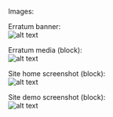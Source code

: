 Images:


Erratum banner:  
![alt text](https://github.com/mjmiranda-dhi/w210-dataquality-project/tree/dev/project-page/Erratum_banner.png "Page banner")  


Erratum media (block):  
![alt text](https://github.com/mjmiranda-dhi/w210-dataquality-project/tree/dev/project-page/Erratum_bg2_sm.png "Erratum media block")  


Site home screenshot (block):  
![alt text](https://github.com/mjmiranda-dhi/w210-dataquality-project/tree/dev/project-page/Erratum_demo_sm.png "Site home screenshot")  


Site demo screenshot (block):  
![alt text](https://github.com/mjmiranda-dhi/w210-dataquality-project/tree/dev/project-page/Erratum_site_sm.png "Site demo screenshot")  

